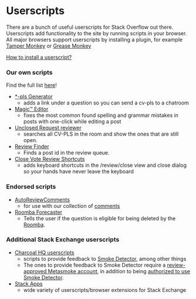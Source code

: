 # Userscripts

There are a bunch of useful userscripts for Stack Overflow out there. Userscripts add functionality to the site by running scripts in your browser. All major browsers support userscripts by installing a plugin, for example [Tamper Monkey](https://tampermonkey.net/) or [Grease Monkey](https://addons.mozilla.org/en-US/firefox/addon/greasemonkey/)

[How to install a userscript?](https://greasyfork.org/en/help/installing-user-scripts)

### Our own scripts

Find the full list [here](https://github.com/SO-Close-Vote-Reviewers/UserScripts)!

 - [\*-pls Generator](https://github.com/SO-Close-Vote-Reviewers/UserScripts/blob/master/SECloseVoteRequestGenerator.user.js)
   -  adds a link under a question so you can send a cv-pls to a chatroom  
 - [Magic™ Editor](https://github.com/SO-Close-Vote-Reviewers/UserScripts/blob/master/Magic%E2%84%A2Editor.user.js)
   - fixes the most common found spelling and grammar mistakes in posts with one-click while editing a post   
 - [Unclosed Request reviewer](https://github.com/SO-Close-Vote-Reviewers/UserScripts/blob/master/UnclosedRequestReview.user.js)
   - searches all CV-PLS in the room and show the ones that are still open.   
 - [Review Finder](https://github.com/SO-Close-Vote-Reviewers/UserScripts/blob/master/ReviewFinder.user.js)
   - Finds a post id in the review queue.  
 - [Close Vote Review Shortcuts](https://github.com/SO-Close-Vote-Reviewers/UserScripts/blob/master/CloseVoteShortcuts.user.js)
   - adds keyboard shortcuts in the /review/close view and close dialog so your hands have never leave the keyboard   


### Endorsed scripts

 - [AutoReviewComments](http://stackapps.com/questions/2116/autoreviewcomments-pro-forma-comments-for-se)
   - for use with our collection of [comments](https://github.com/SO-Close-Vote-Reviewers/auto-comments)
 - [Roomba Forecaster](https://github.com/makyen/StackExchange-userscripts/tree/master/Roomba-Forecaster) 
   - Tells the user if the question is eligible for being deleted by the [Roomba](http://stackoverflow.com/help/roomba).

### <a id="additional-scripts"></a>Additional Stack Exchange userscripts

- [Charcoal HQ userscripts](https://github.com/Charcoal-SE/userscripts)
  - scripts to provide feedback to [Smoke Detector](https://github.com/Charcoal-SE/SmokeDetector/wiki), among other things
  - The ones to provide feedback to Smoke Detector require a [review-approved Metasmoke account](https://github.com/Charcoal-SE/Userscripts/wiki/FDSC#user-content-what-do-i-need-to-use-fdsc), in addition to being [authorized to use Smoke Detector](https://socvr.org/faq#what-is-smoke-detector-and-how-can-i-participate). 
- [Stack Apps](https://stackapps.com/questions/tagged/script)
  - wide variety of userscripts/browser extensions for Stack Exchange
